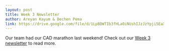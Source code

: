 ```yaml
---
layout: post
title: Week 3 Newsletter
author: Areyan Kayum & Dechen Pema
link: https://drive.google.com/file/d/1LpBDWTIb3fHLaOiNUshIJzJzYpji5EaX/view?fbclid=IwAR3a__Ms5Sn_5h18NYdwVg2PWeYSNuvhZGGUKM53ycMqD_eXEcrEfhsWs2U
---
```

Our team had our CAD marathon last weekend! Check out our [Week 3 newsletter](https://drive.google.com/file/d/1LpBDWTIb3fHLaOiNUshIJzJzYpji5EaX/view?fbclid=IwAR3a__Ms5Sn_5h18NYdwVg2PWeYSNuvhZGGUKM53ycMqD_eXEcrEfhsWs2U) to read more. 
